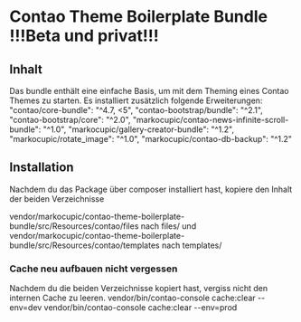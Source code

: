 # Contao Theme Boilerplate Bundle !!!Beta und privat!!!

## Inhalt
Das bundle enthält eine einfache Basis, um mit dem Theming eines Contao Themes zu starten. Es installiert zusätzlich folgende Erweiterungen:
"contao/core-bundle": "^4.7, <5",
"contao-bootstrap/bundle": "^2.1",
"contao-bootstrap/core": "^2.0",
"markocupic/contao-news-infinite-scroll-bundle": "^1.0",
"markocupic/gallery-creator-bundle": "^1.2",
"markocupic/rotate_image": "^1.0",
"markocupic/contao-db-backup": "^1.2"

## Installation
Nachdem du das Package über composer installiert hast, kopiere den Inhalt der beiden Verzeichnisse

vendor/markocupic/contao-theme-boilerplate-bundle/src/Resources/contao/files nach files/
  und
vendor/markocupic/contao-theme-boilerplate-bundle/src/Resources/contao/templates nach templates/

### Cache neu aufbauen nicht vergessen
Nachdem du die beiden Verzeichnisse kopiert hast, vergiss nicht den internen Cache zu leeren.
vendor/bin/contao-console cache:clear --env=dev
vendor/bin/contao-console cache:clear --env=prod
